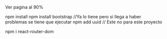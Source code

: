 
Ver pagina al 90%

npm install
npm install bootstrap //Ya lo tiene pero si llega a haber problemas se tiene que ejecutar
npm add uuid // Este no para este proyecto

npm i react-router-dom
